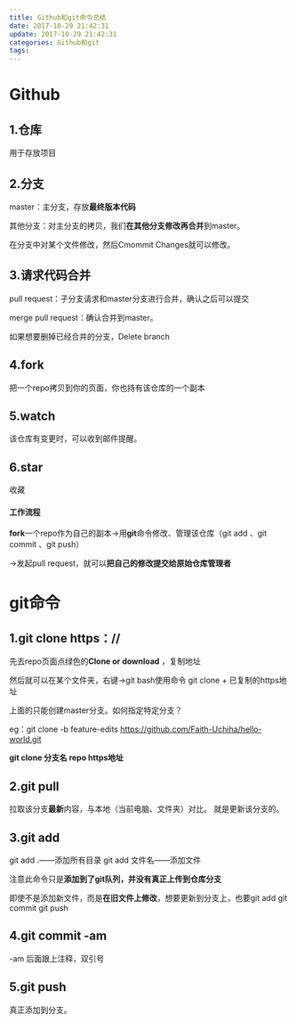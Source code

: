 ```yaml
---
title: Github和git命令总结
date: 2017-10-29 21:42:31
update: 2017-10-29 21:42:31
categories: Github和git
tags: 
---
```


# Github
## 1.仓库
用于存放项目

<!-- more -->

## 2.分支
master：主分支，存放**最终版本代码**

其他分支：对主分支的拷贝，我们**在其他分支修改再合并**到master。

在分支中对某个文件修改，然后Cmommit Changes就可以修改。

## 3.请求代码合并
pull request：子分支请求和master分支进行合并，确认之后可以提交

merge pull request：确认合并到master。 

如果想要删掉已经合并的分支，Delete branch

## 4.fork

把一个repo拷贝到你的页面，你也持有该仓库的一个副本

## 5.watch

该仓库有变更时，可以收到邮件提醒。

## 6.star

收藏

#### 工作流程

**fork**一个repo作为自己的副本->用**git**命令修改、管理该仓库（git add 、git commit 、git push）

->发起pull request，就可以**把自己的修改提交给原始仓库管理者**



# git命令

## 1.git clone https：//
先去repo页面点绿色的**Clone or download** ，复制地址

然后就可以在某个文件夹，右键->git bash使用命令 git clone + 已复制的https地址

上面的只能创建master分支。如何指定特定分支？

eg：git clone -b feature-edits https://github.com/Faith-Uchiha/hello-world.git

**git clone 分支名 repo https地址**

## 2.git pull
拉取该分支**最新**内容，与本地（当前电脑、文件夹）对比。
就是更新该分支的。

## 3.git add
git add .——添加所有目录  git add 文件名——添加文件

注意此命令只是**添加到了git队列，并没有真正上传到仓库分支**

即使不是添加新文件，而是**在旧文件上修改**，想要更新到分支上，也要git add git commit git push

## 4.git commit -am

-am 后面跟上注释，双引号

## 5.git push
真正添加到分支。
